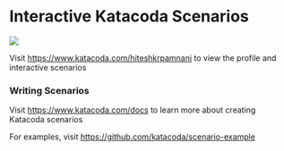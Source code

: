 # Interactive Katacoda Scenarios

[![](http://shields.katacoda.com/katacoda/hiteshkrpamnani/count.svg)](https://www.katacoda.com/hiteshkrpamnani "Get your profile on Katacoda.com")

Visit https://www.katacoda.com/hiteshkrpamnani to view the profile and interactive scenarios

### Writing Scenarios
Visit https://www.katacoda.com/docs to learn more about creating Katacoda scenarios

For examples, visit https://github.com/katacoda/scenario-example
